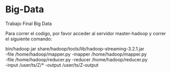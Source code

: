 # Big-Data
Trabajo Final Big Data


Para correr el codigo, por favor acceder al servidor master-hadoop y correr el siguiente comando:


bin/hadoop jar share/hadoop/tools/lib/hadoop-streaming-3.2.1.jar \
-file /home/hadoop/mapper.py    -mapper /home/hadoop/mapper.py \
-file /home/hadoop/reducer.py   -reducer /home/hadoop/reducer.py \
-input /user/ts/Z/* -output /user/ts/Z-output

